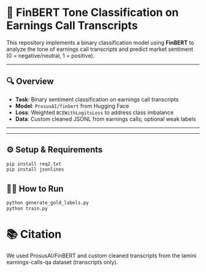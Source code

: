 # 🧠 FinBERT Tone Classification on Earnings Call Transcripts

This repository implements a binary classification model using **FinBERT** to analyze the tone of earnings call transcripts and predict market sentiment (0 = negative/neutral, 1 = positive).

---

## 🔍 Overview

- **Task**: Binary sentiment classification on earnings call transcripts  
- **Model**: `ProsusAI/finbert` from Hugging Face  
- **Loss**: Weighted `BCEWithLogitsLoss` to address class imbalance  
- **Data**: Custom cleaned JSONL from earnings calls; optional weak labels  

---


---

## ⚙️ Setup & Requirements

```bash
pip install req2.txt
pip install jsonlines

```
## 🏃‍♂️ How to Run
```bash
python generate_gold_labels.py
python train.py
```

# 📚 Citation
We used ProsusAI/FinBERT and custom cleaned transcripts from the lamini earnings-calls-qa dataset (transcripts only).


